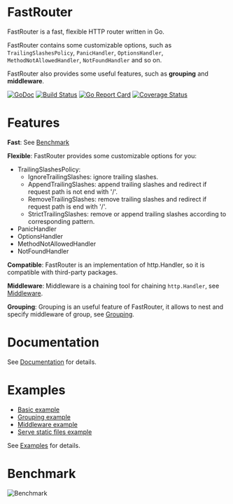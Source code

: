 # FastRouter

FastRouter is a fast, flexible HTTP router written in Go.

FastRouter contains some customizable options, such as `TrailingSlashesPolicy`, `PanicHandler`, `OptionsHandler`,
 `MethodNotAllowedHandler`, `NotFoundHandler` and so on.

FastRouter also provides some useful features, such as **grouping** and **middleware**.

[![GoDoc](https://godoc.org/github.com/razonyang/fastrouter?status.svg)](https://godoc.org/github.com/razonyang/fastrouter)
[![Build Status](https://travis-ci.org/razonyang/fastrouter.svg?branch=master)](https://travis-ci.org/razonyang/fastrouter)
[![Go Report Card](https://goreportcard.com/badge/github.com/razonyang/fastrouter)](https://goreportcard.com/report/github.com/razonyang/fastrouter)
[![Coverage Status](https://coveralls.io/repos/github/razonyang/fastrouter/badge.svg?branch=master)](https://coveralls.io/github/razonyang/fastrouter?branch=master)

# Features

**Fast**: See [Benchmark](#benchmark)

**Flexible**: FastRouter provides some customizable options for you:
- TrailingSlashesPolicy:
    - IgnoreTrailingSlashes: ignore trailing slashes.
    - AppendTrailingSlashes: append trailing slashes and redirect if request path is not end with '/'.
    - RemoveTrailingSlashes: remove trailing slashes and redirect if request path is end with '/'.
    - StrictTrailingSlashes: remove or append trailing slashes according to corresponding pattern.
- PanicHandler
- OptionsHandler
- MethodNotAllowedHandler
- NotFoundHandler

**Compatible**: FastRouter is an implementation of http.Handler, so it is compatible with third-party packages.

**Middleware**: Middleware is a chaining tool for chaining `http.Handler`,
 see [Middleware](https://godoc.org/github.com/razonyang/fastrouter#Middleware).

**Grouping**: Grouping is an useful feature of FastRouter, it allows to nest and specify middleware of group,
 see [Grouping](https://godoc.org/github.com/razonyang/fastrouter#Router.Group).


# Documentation

See [Documentation](https://godoc.org/github.com/razonyang/fastrouter)
 for details.

# Examples

- [Basic example](https://godoc.org/github.com/razonyang/fastrouter#example-package)
- [Grouping example](https://godoc.org/github.com/razonyang/fastrouter#example-Router-Group)
- [Middleware example](https://godoc.org/github.com/razonyang/fastrouter#example-Middleware)
- [Serve static files example](https://godoc.org/github.com/razonyang/fastrouter#example-Router-ServeFiles)

See [Examples](https://godoc.org/github.com/razonyang/fastrouter#example-package) for details.

# Benchmark

![Benchmark](https://github.com/razonyang/go-web-framework-benchmark/raw/master/benchmark.png)